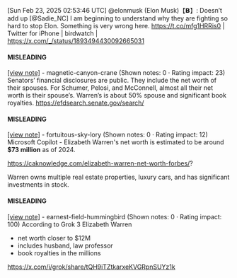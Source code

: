 [Sun Feb 23, 2025 02:53:46 UTC] @elonmusk (Elon Musk)【𝗕】: Doesn’t add up [@Sadie_NC] I am beginning to understand why they are fighting so hard to stop Elon. Something is very wrong here. https://t.co/mfg1HRRis0 | Twitter for iPhone | birdwatch | https://x.com/_/status/1893494430092665031

#### MISLEADING

[[view note]](https://x.com/i/birdwatch/n/1893558889221636505) - magnetic-canyon-crane (Shown notes: 0 · Rating impact: 23)
Senators’ financial disclosures are public. They include the net worth of their spouses. For Schumer, Pelosi, and McConnell, almost all their net worth is their spouse’s.
Warren’s is about 50% spouse and significant book royalties. 
https://efdsearch.senate.gov/search/

#### MISLEADING

[[view note]](https://x.com/i/birdwatch/n/1893646256334901674) - fortuitous-sky-lory (Shown notes: 0 · Rating impact: 12)
Microsoft Copilot - Elizabeth Warren's net worth is estimated to be around **$73 million** as of 2024. 

https://caknowledge.com/elizabeth-warren-net-worth-forbes/?

Warren owns multiple real estate properties, luxury cars, and has significant investments in stock.

#### MISLEADING

[[view note]](https://x.com/i/birdwatch/n/1893497313550860389) - earnest-field-hummingbird (Shown notes: 0 · Rating impact: 100)
According to Grok 3
Elizabeth Warren
- net worth closer to $12M
- includes husband, law professor 
- book royalties in the millions

https://x.com/i/grok/share/tQH9iTZtkarxeKVGRpnSUYz1k
